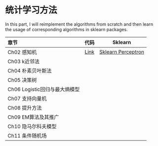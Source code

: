 # 统计学习方法

In this part, I will reimplement the algorithms from scratch and then learn the usage of corresponding algorithms in sklearn packages.

| 章节 | 代码 | Sklearn | 
|:----|:----:| :-------:|
|Ch02 感知机 |[Link](./ch02%20Perceptron) | [Sklearn Perceptron](https://scikit-learn.org/stable/modules/generated/sklearn.linear_model.Perceptron.html)|
|Ch03 k近邻法 | |
|Ch04 朴素贝叶斯法 | |
|Ch05 决策树 | |
|Ch06 Logistic回归与最大熵模型 | |
|Ch07 支持向量机 | |
|Ch08 提升方法 | |
|Ch09 EM算法及其推广 | |
|Ch10 隐马尔科夫模型| |
|Ch11 条件随机场 | |
